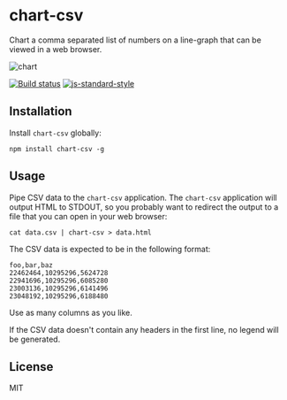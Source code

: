 # chart-csv

Chart a comma separated list of numbers on a line-graph that can be
viewed in a web browser.

![chart](https://cloud.githubusercontent.com/assets/10602/20244560/99a7e1e4-a9ca-11e6-809f-0370491106ad.png)

[![Build status](https://travis-ci.org/watson/chart-csv.svg?branch=master)](https://travis-ci.org/watson/chart-csv)
[![js-standard-style](https://img.shields.io/badge/code%20style-standard-brightgreen.svg?style=flat)](https://github.com/feross/standard)

## Installation

Install `chart-csv` globally:

```
npm install chart-csv -g
```

## Usage

Pipe CSV data to the `chart-csv` application. The `chart-csv`
application will output HTML to STDOUT, so you probably want to redirect
the output to a file that you can open in your web browser:

```
cat data.csv | chart-csv > data.html
```

The CSV data is expected to be in the following format:

```csv
foo,bar,baz
22462464,10295296,5624728
22941696,10295296,6085280
23003136,10295296,6141496
23048192,10295296,6188480
```

Use as many columns as you like.

If the CSV data doesn't contain any headers in the first line, no legend
will be generated.

## License

MIT
